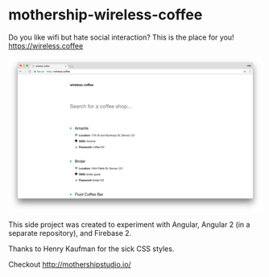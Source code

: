 # mothership-wireless-coffee
Do you like wifi but hate social interaction? This is the place for you! https://wireless.coffee

![screenshot](imgs/screenshot.png)

This side project was created to experiment with Angular, Angular 2 (in a separate repository), and Firebase 2.

Thanks to Henry Kaufman for the sick CSS styles.

Checkout http://mothershipstudio.io/
